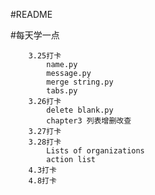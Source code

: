 #README

#每天学一点
    
        3.25打卡
            name.py
            message.py
            merge string.py
            tabs.py
        3.26打卡
            delete blank.py
            chapter3 列表增删改查
        3.27打卡
        3.28打卡
            Lists of organizations
            action list
        4.3打卡
        4.8打卡         


